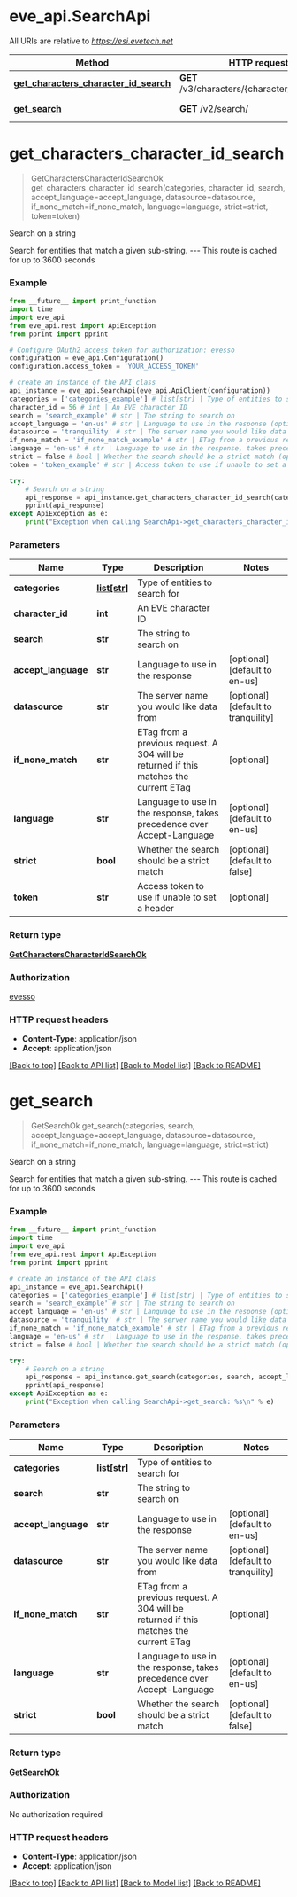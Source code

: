 # eve_api.SearchApi

All URIs are relative to *https://esi.evetech.net*

Method | HTTP request | Description
------------- | ------------- | -------------
[**get_characters_character_id_search**](SearchApi.md#get_characters_character_id_search) | **GET** /v3/characters/{character_id}/search/ | Search on a string
[**get_search**](SearchApi.md#get_search) | **GET** /v2/search/ | Search on a string


# **get_characters_character_id_search**
> GetCharactersCharacterIdSearchOk get_characters_character_id_search(categories, character_id, search, accept_language=accept_language, datasource=datasource, if_none_match=if_none_match, language=language, strict=strict, token=token)

Search on a string

Search for entities that match a given sub-string.  ---  This route is cached for up to 3600 seconds

### Example
```python
from __future__ import print_function
import time
import eve_api
from eve_api.rest import ApiException
from pprint import pprint

# Configure OAuth2 access token for authorization: evesso
configuration = eve_api.Configuration()
configuration.access_token = 'YOUR_ACCESS_TOKEN'

# create an instance of the API class
api_instance = eve_api.SearchApi(eve_api.ApiClient(configuration))
categories = ['categories_example'] # list[str] | Type of entities to search for
character_id = 56 # int | An EVE character ID
search = 'search_example' # str | The string to search on
accept_language = 'en-us' # str | Language to use in the response (optional) (default to en-us)
datasource = 'tranquility' # str | The server name you would like data from (optional) (default to tranquility)
if_none_match = 'if_none_match_example' # str | ETag from a previous request. A 304 will be returned if this matches the current ETag (optional)
language = 'en-us' # str | Language to use in the response, takes precedence over Accept-Language (optional) (default to en-us)
strict = false # bool | Whether the search should be a strict match (optional) (default to false)
token = 'token_example' # str | Access token to use if unable to set a header (optional)

try:
    # Search on a string
    api_response = api_instance.get_characters_character_id_search(categories, character_id, search, accept_language=accept_language, datasource=datasource, if_none_match=if_none_match, language=language, strict=strict, token=token)
    pprint(api_response)
except ApiException as e:
    print("Exception when calling SearchApi->get_characters_character_id_search: %s\n" % e)
```

### Parameters

Name | Type | Description  | Notes
------------- | ------------- | ------------- | -------------
 **categories** | [**list[str]**](str.md)| Type of entities to search for | 
 **character_id** | **int**| An EVE character ID | 
 **search** | **str**| The string to search on | 
 **accept_language** | **str**| Language to use in the response | [optional] [default to en-us]
 **datasource** | **str**| The server name you would like data from | [optional] [default to tranquility]
 **if_none_match** | **str**| ETag from a previous request. A 304 will be returned if this matches the current ETag | [optional] 
 **language** | **str**| Language to use in the response, takes precedence over Accept-Language | [optional] [default to en-us]
 **strict** | **bool**| Whether the search should be a strict match | [optional] [default to false]
 **token** | **str**| Access token to use if unable to set a header | [optional] 

### Return type

[**GetCharactersCharacterIdSearchOk**](GetCharactersCharacterIdSearchOk.md)

### Authorization

[evesso](../README.md#evesso)

### HTTP request headers

 - **Content-Type**: application/json
 - **Accept**: application/json

[[Back to top]](#) [[Back to API list]](../README.md#documentation-for-api-endpoints) [[Back to Model list]](../README.md#documentation-for-models) [[Back to README]](../README.md)

# **get_search**
> GetSearchOk get_search(categories, search, accept_language=accept_language, datasource=datasource, if_none_match=if_none_match, language=language, strict=strict)

Search on a string

Search for entities that match a given sub-string.  ---  This route is cached for up to 3600 seconds

### Example
```python
from __future__ import print_function
import time
import eve_api
from eve_api.rest import ApiException
from pprint import pprint

# create an instance of the API class
api_instance = eve_api.SearchApi()
categories = ['categories_example'] # list[str] | Type of entities to search for
search = 'search_example' # str | The string to search on
accept_language = 'en-us' # str | Language to use in the response (optional) (default to en-us)
datasource = 'tranquility' # str | The server name you would like data from (optional) (default to tranquility)
if_none_match = 'if_none_match_example' # str | ETag from a previous request. A 304 will be returned if this matches the current ETag (optional)
language = 'en-us' # str | Language to use in the response, takes precedence over Accept-Language (optional) (default to en-us)
strict = false # bool | Whether the search should be a strict match (optional) (default to false)

try:
    # Search on a string
    api_response = api_instance.get_search(categories, search, accept_language=accept_language, datasource=datasource, if_none_match=if_none_match, language=language, strict=strict)
    pprint(api_response)
except ApiException as e:
    print("Exception when calling SearchApi->get_search: %s\n" % e)
```

### Parameters

Name | Type | Description  | Notes
------------- | ------------- | ------------- | -------------
 **categories** | [**list[str]**](str.md)| Type of entities to search for | 
 **search** | **str**| The string to search on | 
 **accept_language** | **str**| Language to use in the response | [optional] [default to en-us]
 **datasource** | **str**| The server name you would like data from | [optional] [default to tranquility]
 **if_none_match** | **str**| ETag from a previous request. A 304 will be returned if this matches the current ETag | [optional] 
 **language** | **str**| Language to use in the response, takes precedence over Accept-Language | [optional] [default to en-us]
 **strict** | **bool**| Whether the search should be a strict match | [optional] [default to false]

### Return type

[**GetSearchOk**](GetSearchOk.md)

### Authorization

No authorization required

### HTTP request headers

 - **Content-Type**: application/json
 - **Accept**: application/json

[[Back to top]](#) [[Back to API list]](../README.md#documentation-for-api-endpoints) [[Back to Model list]](../README.md#documentation-for-models) [[Back to README]](../README.md)

